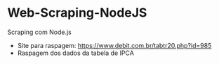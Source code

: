 # Web-Scraping-NodeJS
Scraping com Node.js
* Site para raspagem: https://www.debit.com.br/tabtr20.php?id=985
* Raspagem dos dados da tabela de IPCA
